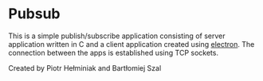 # Pubsub
This is a simple publish/subscribe application consisting of server application written in C and a client application created using [electron](https://electronjs.org/). The connection between the apps is established using TCP sockets. 

Created by Piotr Hełminiak and Bartłomiej Szal